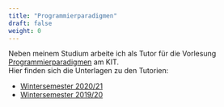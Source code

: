 ```yaml
---
title: "Programmierparadigmen"
draft: false
weight: 0
---
```

Neben meinem Studium arbeite ich als Tutor für die Vorlesung [Programmierparadigmen](https://pp.info.uni-karlsruhe.de/lehre/WS202021/paradigmen/uebung/) am KIT.  
Hier finden sich die Unterlagen zu den Tutorien:
- [Wintersemester 2020/21](/propa/2020)
- [Wintersemester 2019/20](/propa/2019)
